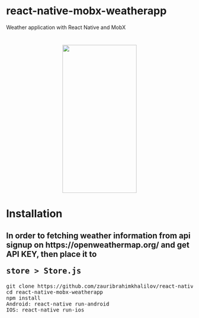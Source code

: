 # react-native-mobx-weatherapp
Weather application with React Native and MobX

#
<div align="center">
  <img src="https://raw.githubusercontent.com/zauribrahimkhalilov/react-native-mobx-weatherapp/master/screenshot/home.png" width="200" height="400"></li>
</div>

# Installation

<h2>In order to fetching weather information from api signup on https://openweathermap.org/ and get API KEY, then place it to <pre>store > Store.js</pre></h2>

<pre>
git clone https://github.com/zauribrahimkhalilov/react-native-mobx-weatherapp.git
cd react-native-mobx-weatherapp
npm install
Android: react-native run-android
IOS: react-native run-ios
</pre>
